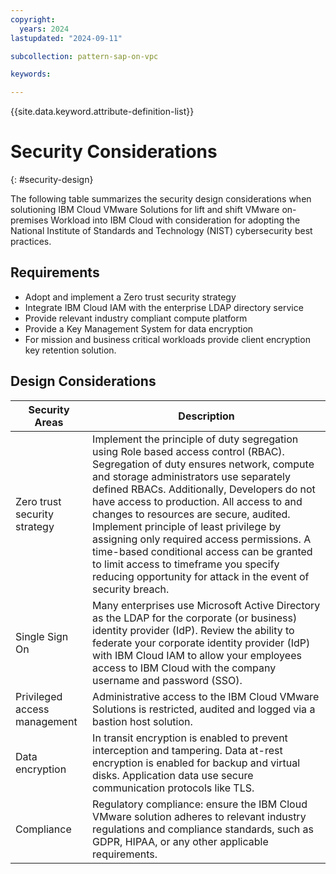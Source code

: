 ```yaml
---
copyright:
  years: 2024
lastupdated: "2024-09-11"

subcollection: pattern-sap-on-vpc

keywords:

---
```


{{site.data.keyword.attribute-definition-list}}

# Security Considerations

{: \#security-design}

The following table summarizes the security design considerations when solutioning IBM Cloud VMware Solutions for lift and shift VMware on-premises Workload into IBM Cloud with consideration for adopting the National Institute of Standards and Technology (NIST) cybersecurity best practices.

## Requirements

-   Adopt and implement a Zero trust security strategy
-   Integrate IBM Cloud IAM with the enterprise LDAP directory service
-   Provide relevant industry compliant compute platform
-   Provide a Key Management System for data encryption
-   For mission and business critical workloads provide client encryption key retention solution.

## Design Considerations

| Security Areas               | Description                                                                                                                                                                                                                                                                                                                                                                                                                                                                                                                                                     |
|------------------------------|-----------------------------------------------------------------------------------------------------------------------------------------------------------------------------------------------------------------------------------------------------------------------------------------------------------------------------------------------------------------------------------------------------------------------------------------------------------------------------------------------------------------------------------------------------------------|
| Zero trust security strategy | Implement the principle of duty segregation using Role based access control (RBAC). Segregation of duty ensures network, compute and storage administrators use separately defined RBACs. Additionally, Developers do not have access to production. All access to and changes to resources are secure, audited. Implement principle of least privilege by assigning only required access permissions. A time-based conditional access can be granted to limit access to timeframe you specify reducing opportunity for attack in the event of security breach. |
| Single Sign On               | Many enterprises use Microsoft Active Directory as the LDAP for the corporate (or business) identity provider (IdP). Review the ability to federate your corporate identity provider (IdP) with IBM Cloud IAM to allow your employees access to IBM Cloud with the company username and password (SSO).                                                                                                                                                                                                                                                         |
| Privileged access management | Administrative access to the IBM Cloud VMware Solutions is restricted, audited and logged via a bastion host solution.                                                                                                                                                                                                                                                                                                                                                                                                                                          |
| Data encryption              | In transit encryption is enabled to prevent interception and tampering. Data at-rest encryption is enabled for backup and virtual disks. Application data use secure communication protocols like TLS.                                                                                                                                                                                                                                                                                                                                                          |
| Compliance                   | Regulatory compliance: ensure the IBM Cloud VMware solution adheres to relevant industry regulations and compliance standards, such as GDPR, HIPAA, or any other applicable requirements.                                                                                                                                                                                                                                                                                                                                                                       |
